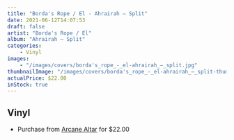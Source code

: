 ```yaml
---
title: "Borda's Rope / El - Ahrairah ‎– Split"
date: 2021-06-12T14:07:53
draft: false
artist: "Borda's Rope / El"
album: "Ahrairah ‎– Split"
categories:
    - Vinyl
images:
    - "/images/covers/borda's_rope_-_el-ahrairah_‎–_split.jpg"
thumbnailImage: "/images/covers/borda's_rope_-_el-ahrairah_‎–_split-thumb.jpg"
actualPrice: $22.00
inStock: true
---
```


## Vinyl
* Purchase from [Arcane Altar](https://arcanealtar.bigcartel.com/product/borda-s-rope-el-ahrairah-split-10) for $22.00
